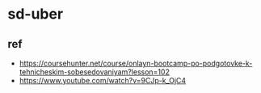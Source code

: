 # sd-uber

## ref
- https://coursehunter.net/course/onlayn-bootcamp-po-podgotovke-k-tehnicheskim-sobesedovaniyam?lesson=102
- https://www.youtube.com/watch?v=9CJp-k_OjC4